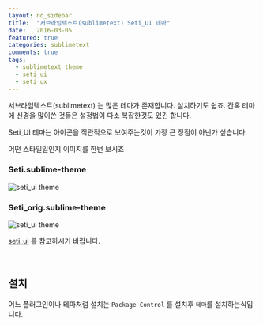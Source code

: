 ```yaml
---
layout: no_sidebar
title:  "서브라임텍스트(sublimetext) Seti_UI 테마"
date:   2016-03-05
featured: true
categories: sublimetext
comments: true
tags:
  - sublimetext theme
  - seti_ui
  - seti_ux
---
```



서브라임텍스트(sublimetext) 는 많은 테마가 존재합니다. 설치하기도 쉽죠. 간혹 테마에 신경을 많이쓴 것들은 설정법이 다소 복잡한것도 있긴 합니다.

Seti_UI 테마는 아이콘을 직관적으로 보여주는것이 가장 큰 장점이 아닌가 싶습니다.

어떤 스타일일인지 이미지를 한번 보시죠

### Seti.sublime-theme
![seti_ui theme](https://packagecontrol.io/readmes/img/acf7dccc25109dc4f6e91afc7e668b3ebd1917ae.png)

### Seti_orig.sublime-theme
![seti_ui theme](https://packagecontrol.io/readmes/img/a71e34c2a47ecd2afd719a2dc9f70e38d2a0d69c.png)


[seti_ui](https://packagecontrol.io/packages/Seti_UI) 를 참고하시기 바랍니다.


<br>

## 설치

어느 플러그인이나 테마처럼 설치는 `Package Control` 를 설치후 `테마`를 설치하는식입니다.





